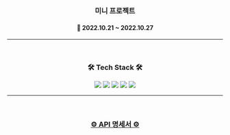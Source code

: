 <h3 align="center"><b>미니 프로젝트</b></h3>

<h4 align="center">📆 2022.10.21 ~ 2022.10.27</h4>

---

<br>
<h3 align="center"><b>🛠 Tech Stack 🛠</b></h3>
<p align="center">
<img src="https://img.shields.io/badge/Spring-6DB33F?style=for-the-badge&logo=github&logoColor=white">
<img src="https://img.shields.io/badge/github-181717?style=for-the-badge&logo=github&logoColor=white">
<img src="https://img.shields.io/badge/linux-FCC624?style=for-the-badge&logo=linux&logoColor=black">
<img src="https://img.shields.io/badge/aws-232F3E?style=for-the-badge&logo=aws&logoColor=white">
<img src="https://img.shields.io/badge/Docker-2496ED?style=for-the-badge&logo=Docker&logoColor=white">

---

<br>
<h3 align="center"><b><a href="https://github.com/Hanghae99-week06-01/retro-together-BE/wiki/API-%EB%AA%85%EC%84%B8%EC%84%9C">⚙ API 명세서 ⚙</a></b></h3>
